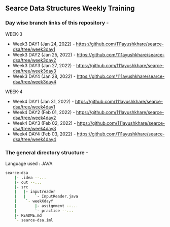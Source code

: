 ## Searce Data Structures Weekly Training

### Day wise branch links of this repository - 

WEEK-3
* Week3 DAY1 (Jan 24, 2022) - https://github.com/111ayushkhare/searce-dsa/tree/week3day1
* Week3 DAY2 (Jan 25, 2022) - https://github.com/111ayushkhare/searce-dsa/tree/week3day2
* Week3 DAY3 (Jan 27, 2022) - https://github.com/111ayushkhare/searce-dsa/tree/week3day3
* Week3 DAY4 (Jan 28, 2022) - https://github.com/111ayushkhare/searce-dsa/tree/week3day4


WEEK-4
* Week4 DAY1 (Jan 31, 2022) - https://github.com/111ayushkhare/searce-dsa/tree/week4day1
* Week4 DAY2 (Feb 01, 2022) - https://github.com/111ayushkhare/searce-dsa/tree/week4day2
* Week4 DAY3 (Feb 02, 2022) - https://github.com/111ayushkhare/searce-dsa/tree/week4day3
* Week4 DAY4 (Feb 03, 2022) - https://github.com/111ayushkhare/searce-dsa/tree/week4day4

### The general directory structure -
Language used : JAVA
```sh
searce-dsa
    |- .idea --...
    |- out --...
    |- src
    |   |- inputreader
    |   |    `- InputReader.java
    |    `- weekXdayY
    |        |- assignment --...
    |        `- practice --...
    |- README.md
    `- searce-dsa.iml
```
